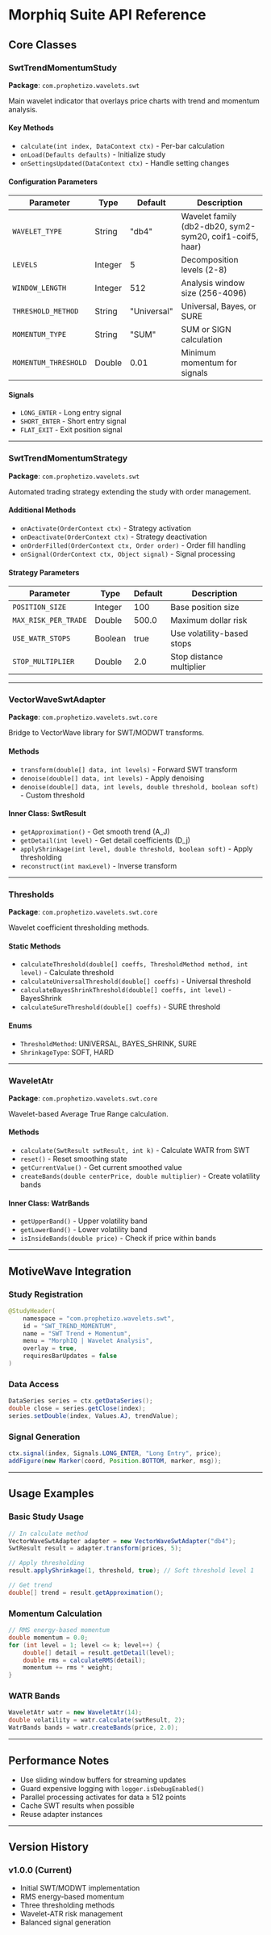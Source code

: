 # Morphiq Suite API Reference

## Core Classes

### SwtTrendMomentumStudy
**Package**: `com.prophetizo.wavelets.swt`

Main wavelet indicator that overlays price charts with trend and momentum analysis.

#### Key Methods
- `calculate(int index, DataContext ctx)` - Per-bar calculation
- `onLoad(Defaults defaults)` - Initialize study
- `onSettingsUpdated(DataContext ctx)` - Handle setting changes

#### Configuration Parameters
| Parameter | Type | Default | Description |
|-----------|------|---------|-------------|
| `WAVELET_TYPE` | String | "db4" | Wavelet family (db2-db20, sym2-sym20, coif1-coif5, haar) |
| `LEVELS` | Integer | 5 | Decomposition levels (2-8) |
| `WINDOW_LENGTH` | Integer | 512 | Analysis window size (256-4096) |
| `THRESHOLD_METHOD` | String | "Universal" | Universal, Bayes, or SURE |
| `MOMENTUM_TYPE` | String | "SUM" | SUM or SIGN calculation |
| `MOMENTUM_THRESHOLD` | Double | 0.01 | Minimum momentum for signals |

#### Signals
- `LONG_ENTER` - Long entry signal
- `SHORT_ENTER` - Short entry signal  
- `FLAT_EXIT` - Exit position signal

---

### SwtTrendMomentumStrategy
**Package**: `com.prophetizo.wavelets.swt`

Automated trading strategy extending the study with order management.

#### Additional Methods
- `onActivate(OrderContext ctx)` - Strategy activation
- `onDeactivate(OrderContext ctx)` - Strategy deactivation
- `onOrderFilled(OrderContext ctx, Order order)` - Order fill handling
- `onSignal(OrderContext ctx, Object signal)` - Signal processing

#### Strategy Parameters
| Parameter | Type | Default | Description |
|-----------|------|---------|-------------|
| `POSITION_SIZE` | Integer | 100 | Base position size |
| `MAX_RISK_PER_TRADE` | Double | 500.0 | Maximum dollar risk |
| `USE_WATR_STOPS` | Boolean | true | Use volatility-based stops |
| `STOP_MULTIPLIER` | Double | 2.0 | Stop distance multiplier |

---

### VectorWaveSwtAdapter
**Package**: `com.prophetizo.wavelets.swt.core`

Bridge to VectorWave library for SWT/MODWT transforms.

#### Methods
- `transform(double[] data, int levels)` - Forward SWT transform
- `denoise(double[] data, int levels)` - Apply denoising
- `denoise(double[] data, int levels, double threshold, boolean soft)` - Custom threshold

#### Inner Class: SwtResult
- `getApproximation()` - Get smooth trend (A_J)
- `getDetail(int level)` - Get detail coefficients (D_j)
- `applyShrinkage(int level, double threshold, boolean soft)` - Apply thresholding
- `reconstruct(int maxLevel)` - Inverse transform

---

### Thresholds
**Package**: `com.prophetizo.wavelets.swt.core`

Wavelet coefficient thresholding methods.

#### Static Methods
- `calculateThreshold(double[] coeffs, ThresholdMethod method, int level)` - Calculate threshold
- `calculateUniversalThreshold(double[] coeffs)` - Universal threshold
- `calculateBayesShrinkThreshold(double[] coeffs, int level)` - BayesShrink
- `calculateSureThreshold(double[] coeffs)` - SURE threshold

#### Enums
- `ThresholdMethod`: UNIVERSAL, BAYES_SHRINK, SURE
- `ShrinkageType`: SOFT, HARD

---

### WaveletAtr
**Package**: `com.prophetizo.wavelets.swt.core`

Wavelet-based Average True Range calculation.

#### Methods
- `calculate(SwtResult swtResult, int k)` - Calculate WATR from SWT
- `reset()` - Reset smoothing state
- `getCurrentValue()` - Get current smoothed value
- `createBands(double centerPrice, double multiplier)` - Create volatility bands

#### Inner Class: WatrBands
- `getUpperBand()` - Upper volatility band
- `getLowerBand()` - Lower volatility band
- `isInsideBands(double price)` - Check if price within bands

---

## MotiveWave Integration

### Study Registration
```java
@StudyHeader(
    namespace = "com.prophetizo.wavelets.swt",
    id = "SWT_TREND_MOMENTUM",
    name = "SWT Trend + Momentum",
    menu = "MorphIQ | Wavelet Analysis",
    overlay = true,
    requiresBarUpdates = false
)
```

### Data Access
```java
DataSeries series = ctx.getDataSeries();
double close = series.getClose(index);
series.setDouble(index, Values.AJ, trendValue);
```

### Signal Generation
```java
ctx.signal(index, Signals.LONG_ENTER, "Long Entry", price);
addFigure(new Marker(coord, Position.BOTTOM, marker, msg));
```

---

## Usage Examples

### Basic Study Usage
```java
// In calculate method
VectorWaveSwtAdapter adapter = new VectorWaveSwtAdapter("db4");
SwtResult result = adapter.transform(prices, 5);

// Apply thresholding
result.applyShrinkage(1, threshold, true); // Soft threshold level 1

// Get trend
double[] trend = result.getApproximation();
```

### Momentum Calculation
```java
// RMS energy-based momentum
double momentum = 0.0;
for (int level = 1; level <= k; level++) {
    double[] detail = result.getDetail(level);
    double rms = calculateRMS(detail);
    momentum += rms * weight;
}
```

### WATR Bands
```java
WaveletAtr watr = new WaveletAtr(14);
double volatility = watr.calculate(swtResult, 2);
WatrBands bands = watr.createBands(price, 2.0);
```

---

## Performance Notes

- Use sliding window buffers for streaming updates
- Guard expensive logging with `logger.isDebugEnabled()`
- Parallel processing activates for data ≥ 512 points
- Cache SWT results when possible
- Reuse adapter instances

---

## Version History

### v1.0.0 (Current)
- Initial SWT/MODWT implementation
- RMS energy-based momentum
- Three thresholding methods
- Wavelet-ATR risk management
- Balanced signal generation